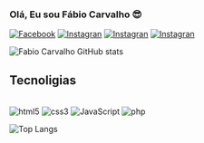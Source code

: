 ### Olá, Eu sou Fábio Carvalho 😎

[![Facebook](https://img.shields.io/badge/Facebook-1877F2?style=for-the-badge&logo=facebook&logoColor=white)](https://web.facebook.com/fabio.carvalho8)
[![Instagran](https://img.shields.io/badge/Instagram-E4405F?style=for-the-badge&logo=instagram&logoColor=white)](https://www.instagram.com/fabiodacb/)
[![Instagran](https://img.shields.io/badge/LinkedIn-0077B5?style=for-the-badge&logo=linkedin&logoColor=white)](https://www.linkedin.com/in/fabio-jonatas-oliveira-de-carvalho-916256221/)
[![Instagran](https://img.shields.io/badge/WhatsApp-25D366?style=for-the-badge&logo=whatsapp&logoColor=white)](https://wa.me/5514997320690)

![Fabio Carvalho GitHub stats](https://github-readme-stats.vercel.app/api?username=FabioCarvalho12&show_icons=true&theme=radical)

## Tecnoligias

<div style="display: inline_block"> <br>
<img align"center" alt="html5" src="https://img.shields.io/badge/HTML5-E34F26?style=for-the-badge&logo=html5&logoColor=white">
<img align"center" alt="css3" src="https://img.shields.io/badge/CSS3-1572B6?style=for-the-badge&logo=css3&logoColor=white">
<img align"center" alt="JavaScript" src="https://img.shields.io/badge/JavaScript-F7DF1E?style=for-the-badge&logo=javascript&logoColor=black">
<img align"center" alt="php" src="https://img.shields.io/badge/PHP-777BB4?style=for-the-badge&logo=php&logoColor=white">


![Top Langs](https://github-readme-stats.vercel.app/api/top-langs/?username=FabioCarvalho12&layout=compact)

</div><br>


